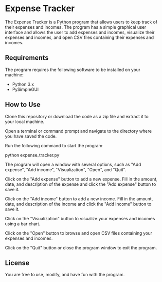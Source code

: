 # Expense Tracker

The Expense Tracker is a Python program that allows users to keep track of their expenses and incomes. The program has a simple graphical user interface and allows the user to add expenses and incomes, visualize their expenses and incomes, and open CSV files containing their expenses and incomes.

## Requirements

The program requires the following software to be installed on your machine:

- Python 3.x
- PySimpleGUI

## How to Use

Clone this repository or download the code as a zip file and extract it to your local machine.

Open a terminal or command prompt and navigate to the directory where you have saved the code.

Run the following command to start the program:

python expense_tracker.py

The program will open a window with several options, such as "Add expense", "Add income", "Visualization", "Open", and "Quit".

Click on the "Add expense" button to add a new expense. Fill in the amount, date, and description of the expense and click the "Add expense" button to save it.

Click on the "Add income" button to add a new income. Fill in the amount, date, and description of the income and click the "Add income" button to save it.

Click on the "Visualization" button to visualize your expenses and incomes using a bar chart.

Click on the "Open" button to browse and open CSV files containing your expenses and incomes.

Click on the "Quit" button or close the program window to exit the program.

## License

You are free to use, modify, and have fun with the program.
